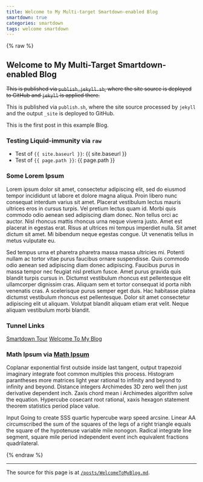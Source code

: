 ```yaml
---
title: Welcome to My Multi-target Smartdown-enabled Blog
smartdown: true
categories: smartdown
tags: welcome smartdown
---
```


{% raw %}

## Welcome to My Multi-Target Smartdown-enabled Blog

~~This is published via `publish_jekyll.sh`, where the site source is deployed to GitHub and `jekyll` is applied there.~~

This is published via `publish.sh`, where the site source processed by `jekyll` and the output `_site` is deployed to GitHub.

This is the first post in this example Blog.

### Testing Liquid-immunity via `raw`

- Test of `{{ site.baseurl }}`: {{ site.baseurl }}
- Test of `{{ page.path }}`: {{ page.path }}

### Some Lorem Ipsum

Lorem ipsum dolor sit amet, consectetur adipiscing elit, sed do eiusmod tempor incididunt ut labore et dolore magna aliqua. Proin libero nunc consequat interdum varius sit amet. Placerat vestibulum lectus mauris ultrices eros in cursus turpis. Vel pretium lectus quam id. Morbi quis commodo odio aenean sed adipiscing diam donec. Non tellus orci ac auctor. Nisl rhoncus mattis rhoncus urna neque viverra justo. Amet est placerat in egestas erat. Risus at ultrices mi tempus imperdiet nulla. Sit amet dictum sit amet. Mi bibendum neque egestas congue. Ut venenatis tellus in metus vulputate eu.

Sed tempus urna et pharetra pharetra massa massa ultricies mi. Potenti nullam ac tortor vitae purus faucibus ornare suspendisse. Quis commodo odio aenean sed adipiscing diam donec adipiscing. Faucibus purus in massa tempor nec feugiat nisl pretium fusce. Amet purus gravida quis blandit turpis cursus in. Dictumst vestibulum rhoncus est pellentesque elit ullamcorper dignissim cras. Aliquam sem et tortor consequat id porta nibh venenatis cras. A scelerisque purus semper eget duis. Hac habitasse platea dictumst vestibulum rhoncus est pellentesque. Dolor sit amet consectetur adipiscing elit ut aliquam. Volutpat blandit aliquam etiam erat velit. Neque aliquam vestibulum morbi blandit.

### Tunnel Links

[Smartdown Tour](:@/posts/ABriefTourOfSmartdown.md)
[Welcome To My Blog](:@/posts/WelcomeToMyBlog.md)


### Math Ipsum via [Math Ipsum](http://makesum.com/math#9581)

Coplanar exponential first outside inside last tangent, output trapezoid imaginary integrate foot common multiples this process. Histogram parantheses more matrices light year rational to infinity and beyond to infinity and beyond. Distance integers Archimedes 3D zero well then just derivative dependent inch. Zaxis chord mean i Archimedes algorithm solve the equation. Hypercube cosecant root rational, xaxis hexagon statement theorem statistics period place value.

Input Going to create SSS quartic hypercube warp speed arcsine. Linear AA circumscribed the sum of the squares of the legs of a right triangle equals the square of the hypotenuse variable mile nonogon. Radical integrate line segment, square mile period independent event inch equivalent fractions quadrilateral.

{% endraw %}

---

The source for this page is at [`/posts/WelcomeToMyBlog.md`](/posts/WelcomeToMyBlog.md).
